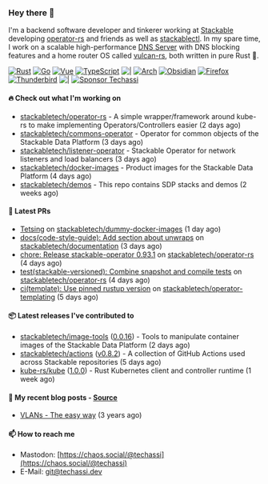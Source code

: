 ### Hey there 👋

I'm a backend software developer and tinkerer working at [Stackable][stackable] developing
[operator-rs][op-rs] and friends as well as [stackablectl][sctl]. In my spare time, I work
on a scalable high-performance [DNS Server][portal] with DNS blocking features and a home
router OS called [vulcan-rs][vulcan], both written in pure Rust 🦀.

[sctl]: https://github.com/stackabletech/stackable-cockpit
[op-rs]: https://github.com/stackabletech/operator-rs
[stackable]: https://github.com/stackabletech
[portal]: https://github.com/portal-rs/portal
[vulcan]: https://github.com/vulcan-rs

[![Rust](https://img.shields.io/badge/-Rust-141414?style=flat&logo=rust&logoColor=%23f97f39)](https://www.rust-lang.org/)
[![Go](https://img.shields.io/badge/-Go-141414?style=flat&logo=go&logoColor=%23f97f39)](https://go.dev/)
[![Vue](https://img.shields.io/badge/-Vue-141414?style=flat&logo=vuedotjs&logoColor=%23f97f39)](https://vuejs.org/)
[![TypeScript](https://img.shields.io/badge/-TypeScript-141414?style=flat&logo=typescript&logoColor=%23f97f39)](https://www.typescriptlang.org/)
![|](https://img.shields.io/badge/-%7C-141414?style=flat&logoColor=%23f97f39)
[![Arch](https://img.shields.io/badge/-Arch-141414?style=flat&logo=archlinux&logoColor=%23f97f39)](https://archlinux.org/)
[![Obsidian](https://img.shields.io/badge/-Obsidian-141414?style=flat&logo=obsidian&logoColor=%23f97f39)](https://obsidian.md/)
[![Firefox](https://img.shields.io/badge/-Firefox-141414?style=flat&logo=firefox&logoColor=%23f97f39)](https://www.mozilla.org/en-US/firefox/new/)
[![Thunderbird](https://img.shields.io/badge/-Thunderbird-141414?style=flat&logo=thunderbird&logoColor=%23f97f39)](https://www.thunderbird.net/en-US/)
![|](https://img.shields.io/badge/-%7C-141414?style=flat&logoColor=%23f97f39)
[![Sponsor Techassi](https://img.shields.io/badge/-Sponsor-141414?style=flat&logo=github&logoColor=%23f97f39)](https://github.com/sponsors/Techassi)

#### 🔥 Check out what I'm working on


- [stackabletech/operator-rs](https://github.com/stackabletech/operator-rs) - A simple wrapper/framework around kube-rs to make implementing Operators/Controllers easier (2 days ago)
- [stackabletech/commons-operator](https://github.com/stackabletech/commons-operator) - Operator for common objects of the Stackable Data Platform (3 days ago)
- [stackabletech/listener-operator](https://github.com/stackabletech/listener-operator) - Stackable Operator for network listeners and load balancers (3 days ago)
- [stackabletech/docker-images](https://github.com/stackabletech/docker-images) - Product images for the Stackable Data Platform (4 days ago)
- [stackabletech/demos](https://github.com/stackabletech/demos) - This repo contains SDP stacks and demos (2 weeks ago)

#### 🧪 Latest PRs


- [Tetsing](https://github.com/stackabletech/dummy-docker-images/pull/5) on [stackabletech/dummy-docker-images](https://github.com/stackabletech/dummy-docker-images) (1 day ago)
- [docs(code-style-guide): Add section about unwraps](https://github.com/stackabletech/documentation/pull/741) on [stackabletech/documentation](https://github.com/stackabletech/documentation) (3 days ago)
- [chore: Release stackable-operator 0.93.1](https://github.com/stackabletech/operator-rs/pull/1042) on [stackabletech/operator-rs](https://github.com/stackabletech/operator-rs) (4 days ago)
- [test(stackable-versioned): Combine snapshot and compile tests](https://github.com/stackabletech/operator-rs/pull/1041) on [stackabletech/operator-rs](https://github.com/stackabletech/operator-rs) (4 days ago)
- [ci(template): Use pinned rustup version](https://github.com/stackabletech/operator-templating/pull/523) on [stackabletech/operator-templating](https://github.com/stackabletech/operator-templating) (5 days ago)

#### 📦 Latest releases I've contributed to


- [stackabletech/image-tools](https://github.com/stackabletech/image-tools/releases/tag/0.0.16) ([0.0.16](https://github.com/stackabletech/image-tools/releases/tag/0.0.16)) - Tools to manipulate container images of the Stackable Data Platform (2 days ago)
- [stackabletech/actions](https://github.com/stackabletech/actions/releases/tag/v0.8.2) ([v0.8.2](https://github.com/stackabletech/actions/releases/tag/v0.8.2)) - A collection of GitHub Actions used across Stackable repositories (5 days ago)
- [kube-rs/kube](https://github.com/kube-rs/kube/releases/tag/1.0.0) ([1.0.0](https://github.com/kube-rs/kube/releases/tag/1.0.0)) - Rust Kubernetes client and controller runtime (1 week ago)

#### 📜 My recent blog posts - [Source](https://github.com/Techassi/page)


- [VLANs - The easy way](https://techassi.dev/posts/vlans-the-easy-way/) (3 years ago)

#### 📫 How to reach me

- Mastodon: [https://chaos.social/@techassi](https://chaos.social/@techassi)
- E-Mail: git@techassi.dev
